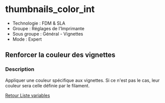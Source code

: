 # thumbnails_color_int

* Technologie : FDM & SLA
* Groupe : Réglages de l'Imprimante
* Sous groupe : Général - Vignettes 
* Mode : Expert

## Renforcer la couleur des vignettes

### Description

Appliquer une couleur spécifique aux vignettes. Si ce n'est pas le cas, leur couleur sera celle définie par le filament.

[Retour Liste variables](variable_list.md)